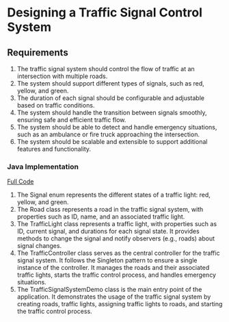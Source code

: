 # Designing a Traffic Signal Control System

## Requirements
1. The traffic signal system should control the flow of traffic at an intersection with multiple roads.
2. The system should support different types of signals, such as red, yellow, and green.
3. The duration of each signal should be configurable and adjustable based on traffic conditions.
4. The system should handle the transition between signals smoothly, ensuring safe and efficient traffic flow.
5. The system should be able to detect and handle emergency situations, such as an ambulance or fire truck approaching the intersection.
6. The system should be scalable and extensible to support additional features and functionality.

### Java Implementation
[Full Code](../solutions/java/src/trafficsignalsystem/)

1. The Signal enum represents the different states of a traffic light: red, yellow, and green.
2. The Road class represents a road in the traffic signal system, with properties such as ID, name, and an associated traffic light.
3. The TrafficLight class represents a traffic light, with properties such as ID, current signal, and durations for each signal state. It provides methods to change the signal and notify observers (e.g., roads) about signal changes.
4. The TrafficController class serves as the central controller for the traffic signal system. It follows the Singleton pattern to ensure a single instance of the controller. It manages the roads and their associated traffic lights, starts the traffic control process, and handles emergency situations.
5. The TrafficSignalSystemDemo class is the main entry point of the application. It demonstrates the usage of the traffic signal system by creating roads, traffic lights, assigning traffic lights to roads, and starting the traffic control process.
